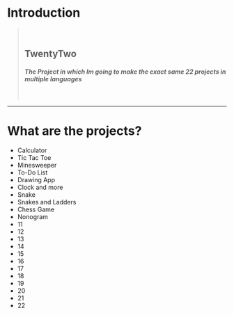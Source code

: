 # Introduction

> <br>
> 
> ## **TwentyTwo**
> ##### The Project in which Im going to make the exact same 22 projects in multiple languages
> <br>

<hr>

# What are the projects?
- Calculator
- Tic Tac Toe
- Minesweeper
- To-Do List
- Drawing App
- Clock and more
- Snake
- Snakes and Ladders
- Chess Game
- Nonogram
- 11
- 12
- 13
- 14
- 15
- 16
- 17
- 18
- 19
- 20
- 21
- 22

